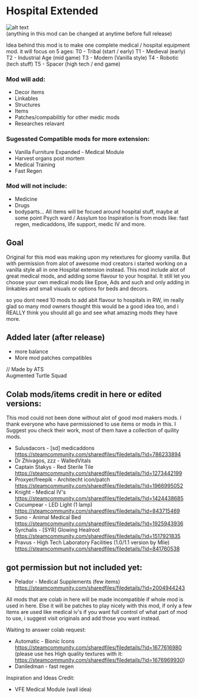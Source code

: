 # Hospital Extended
![alt text](https://github.com/zymex22/Hospital-Extended/blob/master/About/Preview.png?raw=true "Work in progress")  
(anything in this mod can be changed at anytime before full release)  
  
Idea behind this mod is to make one complete medical / hospital equipment mod.
it will focus on 5 ages:
T0 - Tribal (start / early)
T1 - Medieval (early)
T2 - Industrial Age (mid game)
T3 - Modern (Vanilla style)
T4 - Robotic (tech stuff)
T5 - Spacer (high tech / end game)

### Mod will add:
- Decor items
- Linkables
- Structures
- Items
- Patches/compabilitiy for other medic mods
- Researches relavant

### Sugessted Compatible mods for more extension:
- Vanilla Furniture Expanded - Medical Module
- Harvest organs post mortem
- Medical Training
- Fast Regen

### Mod will not include:
- Medicine
- Drugs
- bodyparts...
All items will be focued around hospital stuff, maybe at some point Psych ward / Assylum too
Inspiration is from mods like: fast regen, medicaddons, life support, medic IV and more.  



## Goal
Original for this mod was making upon my retextures for gloomy vanilla.
But with permission from alot of awesome mod creators i started working on a vanilla style all in one Hospital extension instead.
This mod include alot of great medical mods, and adding some flavour to your hospital.
It still let you choose your own medical mods like Epoe, Ads and such and only adding in linkables and small visuals or options for beds and decors.

so you dont need 10 mods to add abit flavour to hospitals in RW, im really glad so many mod owners thought this would be a good idea too, and i REALLY think you should all go and see what amazing mods they have more.

## Added later (after release)
- more balance
- More mod patches compatibles
  
// Made by ATS  
Augmented Turtle Squad


## Colab mods/items credit in here or edited versions:
This mod could not been done without alot of good mod makers mods.
I thank everyone who have permissioned to use items or mods in this.
I Suggest you check their work, most of them have a collection of quility mods.
- Sulusdacors - [sd] medicaddons https://steamcommunity.com/sharedfiles/filedetails/?id=786233894
- Dr Zhivagos, zzz - WalledVitals 
- Captain Stakys - Red Sterile Tile https://steamcommunity.com/sharedfiles/filedetails/?id=1273442199
- Proxyer/freepik - Architecht icon/patch https://steamcommunity.com/sharedfiles/filedetails/?id=1966995052
- Knight - Medical IV's https://steamcommunity.com/sharedfiles/filedetails/?id=1424438685
- Cucumpear - LED Light (1 lamp) https://steamcommunity.com/sharedfiles/filedetails/?id=843715469
- Suno - Animal Medical Bed https://steamcommunity.com/sharedfiles/filedetails/?id=1925943936
- Syrchalis - [SYR] Glowing Healroot https://steamcommunity.com/sharedfiles/filedetails/?id=1517921835
- Pravus - High Tech Laboratory Facilities (1.0/1.1 version by Mlie) https://steamcommunity.com/sharedfiles/filedetails/?id=841760538

## got permission but not included yet:
- Pelador - Medical Supplements (few items) https://steamcommunity.com/sharedfiles/filedetails/?id=2004944243

All mods that are colab in here will be made incompatible if whole mod is used in here.
Else it will be patches to play nicely with this mod, if only a few items are used like medical iv's
if you want full control of what part of mod to use, i suggest visit originals and add those you want instead.


Waiting to answer colab request:
- Automatic - Bionic Icons https://steamcommunity.com/sharedfiles/filedetails/?id=1677616980
(please use hes High quality textures with it: https://steamcommunity.com/sharedfiles/filedetails/?id=1676969930)
- Daniledman - fast regen

Inspiration and Ideas Credit:
- VFE Medical Module (wall idea)
